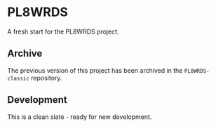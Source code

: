 # PL8WRDS

A fresh start for the PL8WRDS project.

## Archive

The previous version of this project has been archived in the `PL8WRDS-classic` repository.

## Development

This is a clean slate - ready for new development.